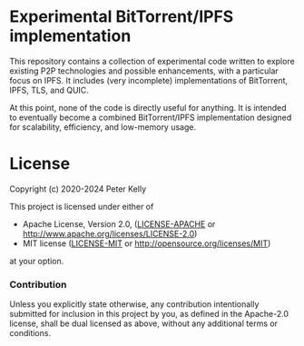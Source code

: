 # Experimental BitTorrent/IPFS implementation

This repository contains a collection of experimental code written to explore
existing P2P technologies and possible enhancements, with a particular focus on
IPFS. It includes (very incomplete) implementations of BitTorrent, IPFS, TLS,
and QUIC.

At this point, none of the code is directly useful for anything. It is intended
to eventually become a combined BitTorrent/IPFS implementation designed for
scalability, efficiency, and low-memory usage.

# License

Copyright (c) 2020-2024 Peter Kelly

This project is licensed under either of

 * Apache License, Version 2.0, ([LICENSE-APACHE](LICENSE-APACHE) or
   http://www.apache.org/licenses/LICENSE-2.0)
 * MIT license ([LICENSE-MIT](LICENSE-MIT) or
   http://opensource.org/licenses/MIT)

at your option.

### Contribution

Unless you explicitly state otherwise, any contribution intentionally submitted
for inclusion in this project by you, as defined in the Apache-2.0 license,
shall be dual licensed as above, without any additional terms or conditions.

